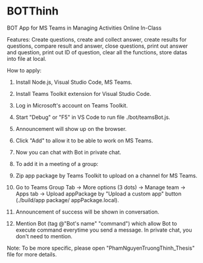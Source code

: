 # BOTThinh
BOT App for MS Teams in Managing Activities Online In-Class

Features: Create questions, create and collect answer, create results for questions, compare result and answer, close questions, print out answer and question, print out ID of question, clear all the functions, store datas into file at local.

How to apply:
1. Install Node.js, Visual Studio Code, MS Teams.
2. Install Teams Toolkit extension for Visual Studio Code.
3. Log in Microsoft's account on Teams Toolkit. 
4. Start "Debug" or "F5" in VS Code to run file ./bot/teamsBot.js.
5. Announcement will show up on the browser.
6. Click "Add" to allow it to be able to work on MS Teams.
7. Now you can chat with Bot in private chat.

4. To add it in a meeting of a group:
5. Zip app package by Teams Toolkit to upload on a channel for MS Teams.
6. Go to Teams Group Tab -> More options (3 dots) -> Manage team -> Apps tab -> Upload appPackage by "Upload a custom app" button (./build/app package/ appPackage.local).
7. Announcement of success will be shown in conversation.
8. Mention Bot (tag @"Bot's name" "command") which allow Bot to execute command everytime you send a message. In private chat, you don't need to mention.

Note: To be more specific, please open "PhamNguyenTruongThinh_Thesis" file for more details.
